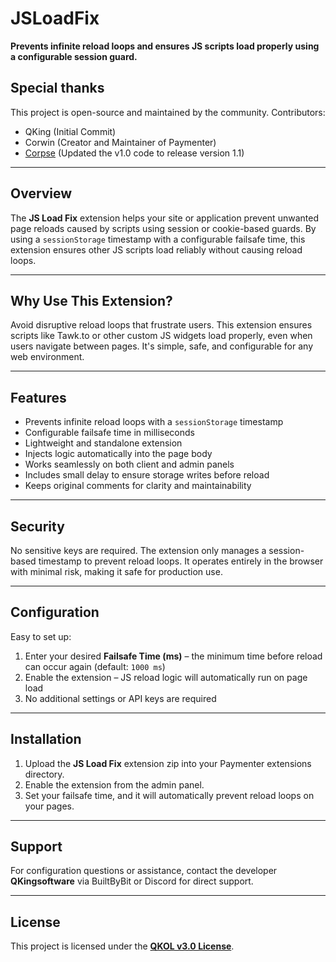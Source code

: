 # JSLoadFix

**Prevents infinite reload loops and ensures JS scripts load properly using a configurable session guard.**

## Special thanks
This project is open-source and maintained by the community.
Contributors:
- QKing (Initial Commit)
- Corwin (Creator and Maintainer of Paymenter)
- [Corpse](https://builtbybit.com/members/msi.629144) (Updated the v1.0 code to release version 1.1)

---

## Overview
The **JS Load Fix** extension helps your site or application prevent unwanted page reloads caused by scripts using session or cookie-based guards. By using a `sessionStorage` timestamp with a configurable failsafe time, this extension ensures other JS scripts load reliably without causing reload loops.

---

## Why Use This Extension?
Avoid disruptive reload loops that frustrate users. This extension ensures scripts like Tawk.to or other custom JS widgets load properly, even when users navigate between pages. It's simple, safe, and configurable for any web environment.

---

## Features
- Prevents infinite reload loops with a `sessionStorage` timestamp  
- Configurable failsafe time in milliseconds  
- Lightweight and standalone extension  
- Injects logic automatically into the page body  
- Works seamlessly on both client and admin panels  
- Includes small delay to ensure storage writes before reload  
- Keeps original comments for clarity and maintainability  

---

## Security
No sensitive keys are required. The extension only manages a session-based timestamp to prevent reload loops. It operates entirely in the browser with minimal risk, making it safe for production use.

---

## Configuration
Easy to set up:  
1. Enter your desired **Failsafe Time (ms)** – the minimum time before reload can occur again (default: `1000 ms`)  
2. Enable the extension – JS reload logic will automatically run on page load  
3. No additional settings or API keys are required  

---

## Installation
1. Upload the **JS Load Fix** extension zip into your Paymenter extensions directory.  
2. Enable the extension from the admin panel.  
3. Set your failsafe time, and it will automatically prevent reload loops on your pages.

---

## Support
For configuration questions or assistance, contact the developer **QKingsoftware** via BuiltByBit or Discord for direct support.

---

## License
This project is licensed under the **[QKOL v3.0 License](#)**.

